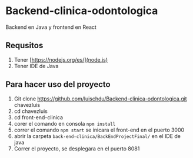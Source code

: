 # Backend-clinica-odontologica
Backend en Java y frontend en React

## Requsitos

1. Tener [https://nodejs.org/es/](node.js)
2. Tener IDE de Java

## Para hacer uso del proyecto

1. Git clone https://github.com/luischdu/Backend-clinica-odontologica.git chavezluis
2. cd chavezluis
3. cd front-end-clinica
4. corer el comando en consola `npm install`
5. correr el comando `npm start` se inicara el front-end en el puerto 3000
6. abrir la carpeta ``back-end-clinica/BackEndProjectFinal/`` en el IDE de java
7. Correr el proyecto, se desplegara en el puerto 8081



